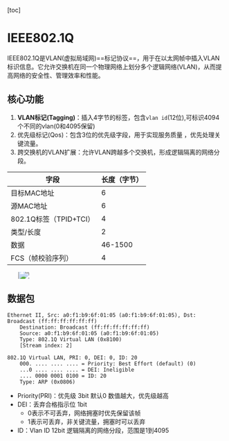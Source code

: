 [toc]

# IEEE802.1Q

IEEE802.1Q是VLAN(虚拟局域网)==标记协议==，用于在以太网帧中插入VLAN标识信息。它允许交换机在同一个物理网络上划分多个逻辑网络(VLAN)，从而提高网络的安全性、管理效率和性能。

## 核心功能

1. **VLAN标记(Tagging)**：插入4字节的标签，包含`vlan id`(12位),可标识4094个不同的vlan(0和4095保留)
2. 优先级标记(Qos)：包含3位的优先级字段，用于实现服务质量 ，优先处理关键流量。
3. 跨交换机的VLAN扩展：允许VLAN跨越多个交换机，形成逻辑隔离的网络分段。

| 字段                   | 长度（字节） |
| ---------------------- | ------------ |
| 目标MAC地址            | 6            |
| 源MAC地址              | 6            |
| 802.1Q标签（TPID+TCI） | 4            |
| 类型/长度              | 2            |
| 数据                   | 46-1500      |
| FCS（帧校验序列）      | 4            |

<div style="overflow:hidden;"><img style="scale:1.6;margin-left:30px" src="https://s3.ananas.chaoxing.com/sv-w8/doc/d2/6a/83/6e165092000eee6e31f3edde0c58ac9e/thumb/65.png"></div>

## 数据包

~~~ apl
Ethernet II, Src: a0:f1:b9:6f:01:05 (a0:f1:b9:6f:01:05), Dst: Broadcast (ff:ff:ff:ff:ff:ff)
    Destination: Broadcast (ff:ff:ff:ff:ff:ff)
    Source: a0:f1:b9:6f:01:05 (a0:f1:b9:6f:01:05)
    Type: 802.1Q Virtual LAN (0x8100)
    [Stream index: 2]

802.1Q Virtual LAN, PRI: 0, DEI: 0, ID: 20
    000. .... .... .... = Priority: Best Effort (default) (0)
    ...0 .... .... .... = DEI: Ineligible
    .... 0000 0001 0100 = ID: 20
    Type: ARP (0x0806)
~~~

* Priority(PRI)：优先级 3bit 默认0 数值越大，优先级越高
* DEI：丢弃合格指示位 1bit 
  * 0表示不可丢弃，网络拥塞时优先保留该帧
  * 1表示可丢弃，非关键流量，拥塞时可以丢弃
* ID：Vlan ID 12bit 逻辑隔离的网络分段，范围是1到4095
